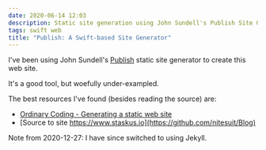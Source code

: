 ```yaml
---
date: 2020-06-14 12:03
description: Static site generation using John Sundell's Publish Site Generator.
tags: swift web
title: "Publish: A Swift-based Site Generator"
---
```


I've been using John Sundell's [Publish](https://github.com/JohnSundell/Publish) static site generator to create this web site.

It's a good tool, but woefully under-exampled.

The best resources I've found (besides reading the source) are:

+ [Ordinary Coding - Generating a static web site](https://ordinarycoding.com/articles/generating-static-website/)
+ [Source to site https://www.staskus.io](https://github.com/nitesuit/Blog)

<p class="message">
Note from 2020-12-27: I have since switched to using Jekyll.
</p>